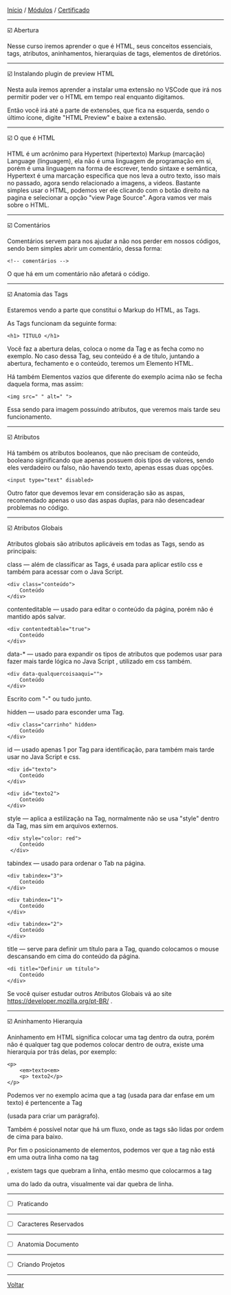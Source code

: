 [Início](https://github.com/Thalyalm/rocketseat-trilha-fundamentar) /
[Módulos](https://github.com/Thalyalm/rocketseat-trilha-fundamentar/tree/main/modulos) /
[Certificado](https://github.com/Thalyalm/rocketseat-trilha-fundamentar/tree/main/certificado)

---

:ballot_box_with_check: Abertura

Nesse curso iremos aprender o que é HTML, seus conceitos essenciais, tags, atributos, aninhamentos, hierarquias de tags, elementos de diretórios.

---

:ballot_box_with_check: Instalando plugin de preview HTML

Nesta aula iremos aprender a instalar uma extensão no VSCode que irá nos permitir poder ver o HTML em tempo real enquanto digitamos.

Então você irá até a parte de extensões, que fica na esquerda, sendo o último ícone, digite "HTML Preview" e baixe a extensão.

---

:ballot_box_with_check: O que é HTML

HTML é um acrônimo para Hypertext (hipertexto) Markup (marcação) Language (linguagem), ela não é uma linguagem de programação em si, porém é uma linguagem na forma de escrever, tendo sintaxe e semântica, Hypertext é uma marcação especifica que nos leva a outro texto, isso mais no passado, agora sendo relacionado a imagens, a videos. Bastante simples usar o HTML, podemos ver ele clicando com o botão direito na pagina e selecionar a opção "view Page Source". Agora vamos ver mais sobre o HTML.

---

:ballot_box_with_check: Comentários

Comentários servem para nos ajudar a não nos perder em nossos códigos, sendo bem simples abrir um comentário, dessa forma:
    
    <!-- comentários -->
    
O que há em um comentário não afetará o código.

---

:ballot_box_with_check: Anatomia das Tags

Estaremos vendo a parte que constitui o Markup do HTML, as Tags.

As Tags funcionam da seguinte forma:

    <h1> TÍTULO </h1>

Você faz a abertura delas, coloca o nome da Tag e as fecha como no exemplo. No caso dessa Tag, seu conteúdo é a de título, juntando a abertura, fechamento e o conteúdo, teremos um Elemento HTML.

Há também Elementos vazios que diferente do exemplo acima não se fecha daquela forma, mas assim:

    <img src=" " alt=" ">

Essa sendo para imagem possuindo atributos, que veremos mais tarde seu funcionamento.

---

:ballot_box_with_check: Atributos

Há também os atributos booleanos, que não precisam de conteúdo, booleano significando que apenas possuem dois tipos de valores, sendo eles verdadeiro ou falso, não havendo texto, apenas essas duas opções.

    <input type="text" disabled>

Outro fator que devemos levar em consideração são as aspas, recomendado apenas o uso das aspas duplas, para não desencadear problemas no código.

---

:ballot_box_with_check: Atributos Globais

Atributos globais são atributos aplicáveis em todas as Tags, sendo as principais:

class — além de classificar as Tags, é usada para aplicar estilo css e também para acessar com o Java Script.
    
    <div class="conteúdo">
        Conteúdo
    </div>

contenteditable — usado para editar o conteúdo da página, porém não é mantido após salvar.
   
    <div contentedtable="true">
        Conteúdo
    </div>

data-* — usado para expandir os tipos de atributos que podemos usar para fazer mais tarde lógica no Java Script , utilizado em css também.
    
    <div data-qualquercoisaaqui="">
        Conteúdo
    </div>
   
   Escrito com "-" ou tudo junto.

hidden — usado para esconder uma Tag.
    
    <div class="carrinho" hidden>
        Conteúdo
    </div>

id — usado apenas 1 por Tag para identificação, para também mais tarde usar no Java Script e css.

    <div id="texto">
        Conteúdo
    </div>

    <div id="texto2">
        Conteúdo
    </div>

style — aplica a estilização na Tag, normalmente não se usa "style" dentro da Tag, mas sim em arquivos externos.

    <div style="color: red">
        Conteúdo
     </div>

tabindex — usado para ordenar o Tab na página.

    <div tabindex="3">
        Conteúdo
    </div>

    <div tabindex="1">
        Conteúdo
    </div>

    <div tabindex="2">
        Conteúdo
    </div>

title — serve para definir um título para a Tag, quando colocamos o mouse descansando em cima do conteúdo da página.

    <di title="Definir um título">
        Conteúdo
    </div>

Se você quiser estudar outros Atributos Globais vá ao site https://developer.mozilla.org/pt-BR/ .

---

:ballot_box_with_check: Aninhamento Hierarquia

Aninhamento em HTML significa colocar uma tag dentro da outra, porém não é qualquer tag que podemos colocar dentro de outra, existe uma hierarquia por trás delas, por exemplo:

    <p> 
        <em>texto<em>
        <p> texto2</p> 
    </p>

Podemos ver no exemplo acima que a tag <em></em>(usada para dar enfase em um texto) é pertencente a Tag <p></p>(usada para criar um parágrafo).

Também é possível notar que há um fluxo, onde as tags são lidas por ordem de cima para baixo.

Por fim o posicionamento de elementos, podemos ver que a tag <em></em> não está em uma outra linha como na tag <p></p>, existem tags que quebram a linha, então mesmo que colocarmos a tag <p></p> uma do lado da outra, visualmente vai dar quebra de linha.

---

- [ ] Praticando

---

- [ ] Caracteres Reservados

---

- [ ] Anatomia Documento

---

- [ ] Criando Projetos

---

[Voltar](https://github.com/Thalyalm/rocketseat-trilha-fundamentar/tree/main/modulos/guia-estelar-de-html)
